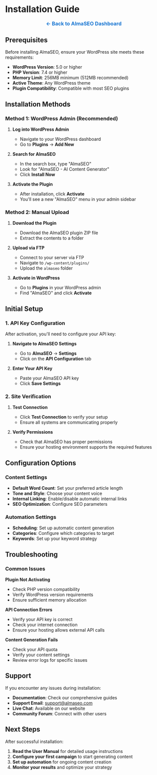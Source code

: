 # Installation Guide

<div style="text-align: center; margin-bottom: 30px;">
  <a href="https://api.almaseo.com/" style="text-decoration: none; color: #1976d2; font-weight: bold; font-size: 16px;">
    ← Back to AlmaSEO Dashboard
  </a>
</div>

## Prerequisites

Before installing AlmaSEO, ensure your WordPress site meets these requirements:

- **WordPress Version**: 5.0 or higher
- **PHP Version**: 7.4 or higher
- **Memory Limit**: 256MB minimum (512MB recommended)
- **Active Theme**: Any WordPress theme
- **Plugin Compatibility**: Compatible with most SEO plugins

## Installation Methods

### Method 1: WordPress Admin (Recommended)

1. **Log into WordPress Admin**
   - Navigate to your WordPress dashboard
   - Go to **Plugins** → **Add New**

2. **Search for AlmaSEO**
   - In the search box, type "AlmaSEO"
   - Look for "AlmaSEO - AI Content Generator"
   - Click **Install Now**

3. **Activate the Plugin**
   - After installation, click **Activate**
   - You'll see a new "AlmaSEO" menu in your admin sidebar

### Method 2: Manual Upload

1. **Download the Plugin**
   - Download the AlmaSEO plugin ZIP file
   - Extract the contents to a folder

2. **Upload via FTP**
   - Connect to your server via FTP
   - Navigate to `/wp-content/plugins/`
   - Upload the `almaseo` folder

3. **Activate in WordPress**
   - Go to **Plugins** in your WordPress admin
   - Find "AlmaSEO" and click **Activate**

## Initial Setup

### 1. API Key Configuration

After activation, you'll need to configure your API key:

1. **Navigate to AlmaSEO Settings**
   - Go to **AlmaSEO** → **Settings**
   - Click on the **API Configuration** tab

2. **Enter Your API Key**
   - Paste your AlmaSEO API key
   - Click **Save Settings**

### 2. Site Verification

1. **Test Connection**
   - Click **Test Connection** to verify your setup
   - Ensure all systems are communicating properly

2. **Verify Permissions**
   - Check that AlmaSEO has proper permissions
   - Ensure your hosting environment supports the required features

## Configuration Options

### Content Settings

- **Default Word Count**: Set your preferred article length
- **Tone and Style**: Choose your content voice
- **Internal Linking**: Enable/disable automatic internal links
- **SEO Optimization**: Configure SEO parameters

### Automation Settings

- **Scheduling**: Set up automatic content generation
- **Categories**: Configure which categories to target
- **Keywords**: Set up your keyword strategy

## Troubleshooting

### Common Issues

**Plugin Not Activating**
- Check PHP version compatibility
- Verify WordPress version requirements
- Ensure sufficient memory allocation

**API Connection Errors**
- Verify your API key is correct
- Check your internet connection
- Ensure your hosting allows external API calls

**Content Generation Fails**
- Check your API quota
- Verify your content settings
- Review error logs for specific issues

## Support

If you encounter any issues during installation:

- **Documentation**: Check our comprehensive guides
- **Support Email**: support@almaseo.com
- **Live Chat**: Available on our website
- **Community Forum**: Connect with other users

## Next Steps

After successful installation:

1. **Read the User Manual** for detailed usage instructions
2. **Configure your first campaign** to start generating content
3. **Set up automation** for ongoing content creation
4. **Monitor your results** and optimize your strategy 